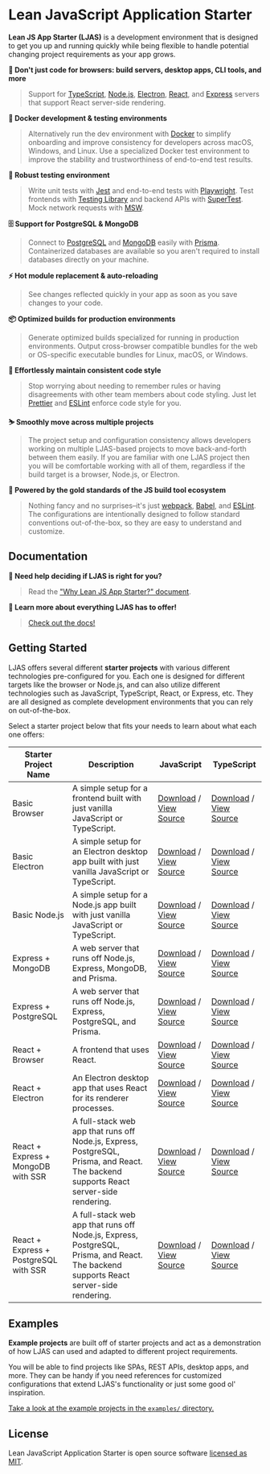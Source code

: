 # Lean JavaScript Application Starter

**Lean JS App Starter (LJAS)** is a development environment that is designed to get you up and running quickly while being flexible to handle potential changing project requirements as your app grows.

**🎉 Don't just code for browsers: build servers, desktop apps, CLI tools, and more**

> Support for [TypeScript](https://typescriptlang.org), [Node.js](https://nodejs.org), [Electron](https://electronjs.org), [React](https://react.dev), and [Express](https://expressjs.com) servers that support React server-side rendering.

**🐳 Docker development & testing environments**

> Alternatively run the dev environment with [Docker](https://docker.com) to simplify onboarding and improve consistency for developers across macOS, Windows, and Linux. Use a specialized Docker test environment to improve the stability and trustworthiness of end-to-end test results.

**🧪 Robust testing environment**

> Write unit tests with [Jest](https://jestjs.io) and end-to-end tests with [Playwright](https://playwright.dev). Test frontends with [Testing Library](https://testing-library.com) and backend APIs with [SuperTest](https://github.com/ladjs/supertest). Mock network requests with [MSW](https://mswjs.io).

**🗄️ Support for PostgreSQL & MongoDB**

> Connect to [PostgreSQL](https://postgresql.org) and [MongoDB](https://mongodb.com) easily with [Prisma](https://prisma.io). Containerized databases are available so you aren't required to install databases directly on your machine.

**⚡ Hot module replacement & auto-reloading**

> See changes reflected quickly in your app as soon as you save changes to your code.

**📦 Optimized builds for production environments**

> Generate optimized builds specialized for running in production environments. Output cross-browser compatible bundles for the web or OS-specific executable bundles for Linux, macOS, or Windows.

**🧼 Effortlessly maintain consistent code style**

> Stop worrying about needing to remember rules or having disagreements with other team members about code styling. Just let [Prettier](https://prettier.io) and [ESLint](https://eslint.org) enforce code style for you.

**⛷️ Smoothly move across multiple projects**

> The project setup and configuration consistency allows developers working on multiple LJAS-based projects to move back-and-forth between them easily. If you are familiar with one LJAS project then you will be comfortable working with all of them, regardless if the build target is a browser, Node.js, or Electron.

**🥇 Powered by the gold standards of the JS build tool ecosystem**

> Nothing fancy and no surprises–it's just [webpack](https://webpack.js.org), [Babel](https://babeljs.io), and [ESLint](https://eslint.org). The configurations are intentionally designed to follow standard conventions out-of-the-box, so they are easy to understand and customize.

## Documentation

**🤔 Need help deciding if LJAS is right for you?**

> Read the ["Why Lean JS App Starter?" document](./docs/why.md).

**📖 Learn more about everything LJAS has to offer!**

> [Check out the docs!](./docs)

## Getting Started

LJAS offers several different **starter projects** with various different technologies pre-configured for you. Each one is designed for different targets like the browser or Node.js, and can also utilize different technologies such as JavaScript, TypeScript, React, or Express, etc. They are all designed as complete development environments that you can rely on out-of-the-box.

Select a starter project below that fits your needs to learn about what each one offers:

| Starter Project Name                  | Description                                                                                                                           | JavaScript                                                                                                                                                                                | TypeScript                                                                                                                                                                                   |
| ------------------------------------- | ------------------------------------------------------------------------------------------------------------------------------------- | ----------------------------------------------------------------------------------------------------------------------------------------------------------------------------------------- | -------------------------------------------------------------------------------------------------------------------------------------------------------------------------------------------- |
| Basic Browser                         | A simple setup for a frontend built with just vanilla JavaScript or TypeScript.                                                       | [Download](https://github.com/mattlean/lean-js-app-starter/releases) / [View Source](https://github.com/mattlean/lean-js-app-starter/tree/v1.0.0-dev/starters/basic-browser)              | [Download](https://github.com/mattlean/lean-js-app-starter/releases) / [View Source](https://github.com/mattlean/lean-js-app-starter/tree/v1.0.0-dev/starters/basic-browser-ts)              |
| Basic Electron                        | A simple setup for an Electron desktop app built with just vanilla JavaScript or TypeScript.                                          | [Download](https://github.com/mattlean/lean-js-app-starter/releases) / [View Source](https://github.com/mattlean/lean-js-app-starter/tree/v1.0.0-dev/starters/basic-electron)             | [Download](https://github.com/mattlean/lean-js-app-starter/releases) / [View Source](https://github.com/mattlean/lean-js-app-starter/tree/v1.0.0-dev/starters/basic-electron-ts)             |
| Basic Node.js                         | A simple setup for a Node.js app built with just vanilla JavaScript or TypeScript.                                                    | [Download](https://github.com/mattlean/lean-js-app-starter/releases) / [View Source](https://github.com/mattlean/lean-js-app-starter/tree/v1.0.0-dev/starters/basic-node)                 | [Download](https://github.com/mattlean/lean-js-app-starter/releases) / [View Source](https://github.com/mattlean/lean-js-app-starter/tree/v1.0.0-dev/starters/basic-node-ts)                 |
| Express + MongoDB                     | A web server that runs off Node.js, Express, MongoDB, and Prisma.                                                                     | [Download](https://github.com/mattlean/lean-js-app-starter/releases) / [View Source](https://github.com/mattlean/lean-js-app-starter/tree/v1.0.0-dev/starters/express-mongo)              | [Download](https://github.com/mattlean/lean-js-app-starter/releases) / [View Source](https://github.com/mattlean/lean-js-app-starter/tree/v1.0.0-dev/starters/express-mongo-ts)              |
| Express + PostgreSQL                  | A web server that runs off Node.js, Express, PostgreSQL, and Prisma.                                                                  | [Download](https://github.com/mattlean/lean-js-app-starter/releases) / [View Source](https://github.com/mattlean/lean-js-app-starter/tree/v1.0.0-dev/starters/express-postgres)           | [Download](https://github.com/mattlean/lean-js-app-starter/releases) / [View Source](https://github.com/mattlean/lean-js-app-starter/tree/v1.0.0-dev/starters/express-postgres-ts)           |
| React + Browser                       | A frontend that uses React.                                                                                                           | [Download](https://github.com/mattlean/lean-js-app-starter/releases) / [View Source](https://github.com/mattlean/lean-js-app-starter/tree/v1.0.0-dev/starters/react-browser)              | [Download](https://github.com/mattlean/lean-js-app-starter/releases) / [View Source](https://github.com/mattlean/lean-js-app-starter/tree/v1.0.0-dev/starters/react-browser-ts)              |
| React + Electron                      | An Electron desktop app that uses React for its renderer processes.                                                                   | [Download](https://github.com/mattlean/lean-js-app-starter/releases) / [View Source](https://github.com/mattlean/lean-js-app-starter/tree/v1.0.0-dev/starters/react-electron)             | [Download](https://github.com/mattlean/lean-js-app-starter/releases) / [View Source](https://github.com/mattlean/lean-js-app-starter/tree/v1.0.0-dev/starters/react-electron-ts)             |
| React + Express + MongoDB with SSR    | A full-stack web app that runs off Node.js, Express, PostgreSQL, Prisma, and React. The backend supports React server-side rendering. | [Download](https://github.com/mattlean/lean-js-app-starter/releases) / [View Source](https://github.com/mattlean/lean-js-app-starter/tree/v1.0.0-dev/starters/react-express-mongo-ssr)    | [Download](https://github.com/mattlean/lean-js-app-starter/releases) / [View Source](https://github.com/mattlean/lean-js-app-starter/tree/v1.0.0-dev/starters/react-express-mongo-ssr-ts)    |
| React + Express + PostgreSQL with SSR | A full-stack web app that runs off Node.js, Express, PostgreSQL, Prisma, and React. The backend supports React server-side rendering. | [Download](https://github.com/mattlean/lean-js-app-starter/releases) / [View Source](https://github.com/mattlean/lean-js-app-starter/tree/v1.0.0-dev/starters/react-express-postgres-ssr) | [Download](https://github.com/mattlean/lean-js-app-starter/releases) / [View Source](https://github.com/mattlean/lean-js-app-starter/tree/v1.0.0-dev/starters/react-express-postgres-ssr-ts) |

## Examples

**Example projects** are built off of starter projects and act as a demonstration of how LJAS can used and adapted to different project requirements.

You will be able to find projects like SPAs, REST APIs, desktop apps, and more. They can be handy if you need references for customized configurations that extend LJAS's functionality or just some good ol' inspiration.

[Take a look at the example projects in the `examples/` directory.](./examples/)

## License

Lean JavaScript Application Starter is open source software [licensed as MIT](https://choosealicense.com/licenses/mit).
